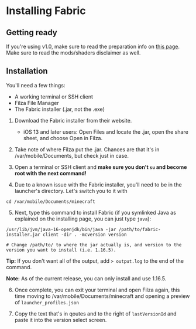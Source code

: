 # Installing Fabric

## Getting ready

If you're using v1.0, make sure to read the preparation info on [this page](../switching-mc-versions). Make sure to read the mods/shaders disclaimer as well.

## Installation

You'll need a few things:

* A working terminal or SSH client
* Filza File Manager
* The Fabric installer (.jar, not the .exe)

1. Download the Fabric installer from their website.
   - iOS 13 and later users: Open Files and locate the .jar, open the share sheet, and choose Open in Filza.
   
2. Take note of where Filza put the .jar. Chances are that it's in /var/mobile/Documents, but check just in case.

3. Open a terminal or SSH client and **make sure you don't `su` and become root with the next command!**

4. Due to a known issue with the Fabric installer, you'll need to be in the launcher's directory. Let's switch you to it with

```
cd /var/mobile/Documents/minecraft
```

5. Next, type this command to install Fabric (if you symlinked Java as explained on the installing page, you can just type `java`):

```
/usr/lib/jvm/java-16-openjdk/bin/java -jar /path/to/fabric-installer.jar client -dir . -mcversion version

# Change /path/to/ to where the jar actually is, and version to the version you want to install (i.e. 1.16.5).
```

**Tip:** If you don't want all of the output, add `> output.log` to the end of the command.

**Note:** As of the current release, you can only install and use 1.16.5.

6. Once complete, you can exit your terminal and open Filza again, this time moving to /var/mobile/Documents/minecraft and opening a preview of `launcher_profiles.json`

7. Copy the text that's in qoutes and to the right of `lastVersionId` and paste it into the version select screen.
